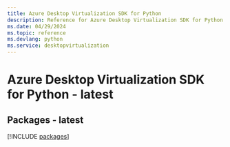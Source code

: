 ```yaml
---
title: Azure Desktop Virtualization SDK for Python
description: Reference for Azure Desktop Virtualization SDK for Python
ms.date: 04/29/2024
ms.topic: reference
ms.devlang: python
ms.service: desktopvirtualization
---
```

# Azure Desktop Virtualization SDK for Python - latest
## Packages - latest
[!INCLUDE [packages](desktop-virtualization-index.md)]